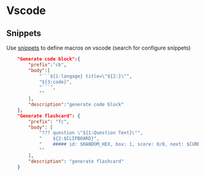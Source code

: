 # Vscode

## Snippets

Use [snippets](https://code.visualstudio.com/docs/editor/userdefinedsnippets) to define macros on vscode (search for configure snippets)

```json title="markdown.json"
	"Generate code block":{
		"prefix":"cb",
		"body":[
			"```${1:langage} title=\"${2:}\"",
			"${3:code}",
			"```",
			""
		],
		"description":"generate code block"
	},
	"Generate flashcard": {
		"prefix": "fc",
		"body": [
			"??? question \"${1:Question Text}\"",
			"    ${2:$CLIPBOARD}",
			"    ##### id: $RANDOM_HEX, box: 1, score: 0/0, next: $CURRENT_DATE/$CURRENT_MONTH/$CURRENT_YEAR, last: $CURRENT_DATE/$CURRENT_MONTH/$CURRENT_YEAR",
			""
		],
		"description": "generate flashcard"
	}
```
